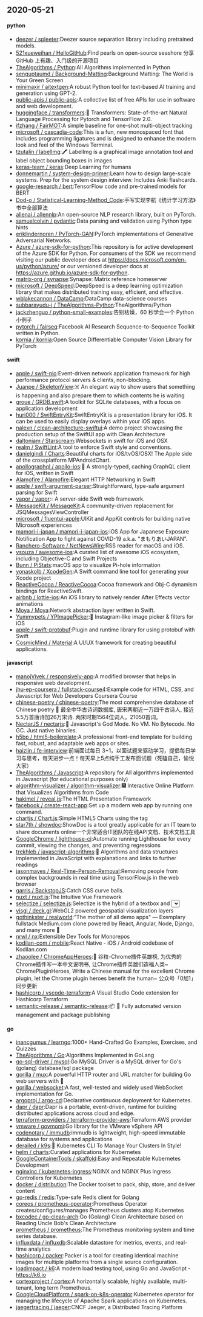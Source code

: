 ## 2020-05-21

#### python
* [deezer / spleeter](https://github.com/deezer/spleeter):Deezer source separation library including pretrained models.
* [521xueweihan / HelloGitHub](https://github.com/521xueweihan/HelloGitHub):Find pearls on open-source seashore 分享 GitHub 上有趣、入门级的开源项目
* [TheAlgorithms / Python](https://github.com/TheAlgorithms/Python):All Algorithms implemented in Python
* [senguptaumd / Background-Matting](https://github.com/senguptaumd/Background-Matting):Background Matting: The World is Your Green Screen
* [minimaxir / aitextgen](https://github.com/minimaxir/aitextgen):A robust Python tool for text-based AI training and generation using GPT-2.
* [public-apis / public-apis](https://github.com/public-apis/public-apis):A collective list of free APIs for use in software and web development.
* [huggingface / transformers](https://github.com/huggingface/transformers):🤗
Transformers: State-of-the-art Natural Language Processing for Pytorch and TensorFlow 2.0.
* [ifzhang / FairMOT](https://github.com/ifzhang/FairMOT):A simple baseline for one-shot multi-object tracking
* [microsoft / cascadia-code](https://github.com/microsoft/cascadia-code):This is a fun, new monospaced font that includes programming ligatures and is designed to enhance the modern look and feel of the Windows Terminal.
* [tzutalin / labelImg](https://github.com/tzutalin/labelImg):🖍️
LabelImg is a graphical image annotation tool and label object bounding boxes in images
* [keras-team / keras](https://github.com/keras-team/keras):Deep Learning for humans
* [donnemartin / system-design-primer](https://github.com/donnemartin/system-design-primer):Learn how to design large-scale systems. Prep for the system design interview. Includes Anki flashcards.
* [google-research / bert](https://github.com/google-research/bert):TensorFlow code and pre-trained models for BERT
* [Dod-o / Statistical-Learning-Method_Code](https://github.com/Dod-o/Statistical-Learning-Method_Code):手写实现李航《统计学习方法》书中全部算法
* [allenai / allennlp](https://github.com/allenai/allennlp):An open-source NLP research library, built on PyTorch.
* [samuelcolvin / pydantic](https://github.com/samuelcolvin/pydantic):Data parsing and validation using Python type hints
* [eriklindernoren / PyTorch-GAN](https://github.com/eriklindernoren/PyTorch-GAN):PyTorch implementations of Generative Adversarial Networks.
* [Azure / azure-sdk-for-python](https://github.com/Azure/azure-sdk-for-python):This repository is for active development of the Azure SDK for Python. For consumers of the SDK we recommend visiting our public developer docs at https://docs.microsoft.com/en-us/python/azure/ or our versioned developer docs at https://azure.github.io/azure-sdk-for-python.
* [matrix-org / synapse](https://github.com/matrix-org/synapse):Synapse: Matrix reference homeserver
* [microsoft / DeepSpeed](https://github.com/microsoft/DeepSpeed):DeepSpeed is a deep learning optimization library that makes distributed training easy, efficient, and effective.
* [wblakecannon / DataCamp](https://github.com/wblakecannon/DataCamp):DataCamp data-science courses
* [subbarayudu-j / TheAlgorithms-Python](https://github.com/subbarayudu-j/TheAlgorithms-Python):TheAlgorithms/Python
* [jackzhenguo / python-small-examples](https://github.com/jackzhenguo/python-small-examples):告别枯燥，60 秒学会一个 Python 小例子
* [pytorch / fairseq](https://github.com/pytorch/fairseq):Facebook AI Research Sequence-to-Sequence Toolkit written in Python.
* [kornia / kornia](https://github.com/kornia/kornia):Open Source Differentiable Computer Vision Library for PyTorch

#### swift
* [apple / swift-nio](https://github.com/apple/swift-nio):Event-driven network application framework for high performance protocol servers & clients, non-blocking.
* [Juanpe / SkeletonView](https://github.com/Juanpe/SkeletonView):☠️
An elegant way to show users that something is happening and also prepare them to which contents he is waiting
* [groue / GRDB.swift](https://github.com/groue/GRDB.swift):A toolkit for SQLite databases, with a focus on application development
* [huri000 / SwiftEntryKit](https://github.com/huri000/SwiftEntryKit):SwiftEntryKit is a presentation library for iOS. It can be used to easily display overlays within your iOS apps.
* [nalexn / clean-architecture-swiftui](https://github.com/nalexn/clean-architecture-swiftui):A demo project showcasing the production setup of the SwiftUI app with Clean Architecture
* [daltoniam / Starscream](https://github.com/daltoniam/Starscream):Websockets in swift for iOS and OSX
* [realm / SwiftLint](https://github.com/realm/SwiftLint):A tool to enforce Swift style and conventions.
* [danielgindi / Charts](https://github.com/danielgindi/Charts):Beautiful charts for iOS/tvOS/OSX! The Apple side of the crossplatform MPAndroidChart.
* [apollographql / apollo-ios](https://github.com/apollographql/apollo-ios):📱
A strongly-typed, caching GraphQL client for iOS, written in Swift
* [Alamofire / Alamofire](https://github.com/Alamofire/Alamofire):Elegant HTTP Networking in Swift
* [apple / swift-argument-parser](https://github.com/apple/swift-argument-parser):Straightforward, type-safe argument parsing for Swift
* [vapor / vapor](https://github.com/vapor/vapor):💧
A server-side Swift web framework.
* [MessageKit / MessageKit](https://github.com/MessageKit/MessageKit):A community-driven replacement for JSQMessagesViewController
* [microsoft / fluentui-apple](https://github.com/microsoft/fluentui-apple):UIKit and AppKit controls for building native Microsoft experiences
* [mamori-i-japan / mamori-i-japan-ios](https://github.com/mamori-i-japan/mamori-i-japan-ios):iOS App for Japanese Exposure Notification App to fight against COVID-19 a.k.a. "まもりあいJAPAN".
* [Ranchero-Software / NetNewsWire](https://github.com/Ranchero-Software/NetNewsWire):RSS reader for macOS and iOS.
* [vsouza / awesome-ios](https://github.com/vsouza/awesome-ios):A curated list of awesome iOS ecosystem, including Objective-C and Swift Projects
* [Bunn / PiStats](https://github.com/Bunn/PiStats):macOS app to visualize Pi-hole information
* [yonaskolb / XcodeGen](https://github.com/yonaskolb/XcodeGen):A Swift command line tool for generating your Xcode project
* [ReactiveCocoa / ReactiveCocoa](https://github.com/ReactiveCocoa/ReactiveCocoa):Cocoa framework and Obj-C dynamism bindings for ReactiveSwift.
* [airbnb / lottie-ios](https://github.com/airbnb/lottie-ios):An iOS library to natively render After Effects vector animations
* [Moya / Moya](https://github.com/Moya/Moya):Network abstraction layer written in Swift.
* [Yummypets / YPImagePicker](https://github.com/Yummypets/YPImagePicker):📸
Instagram-like image picker & filters for iOS
* [apple / swift-protobuf](https://github.com/apple/swift-protobuf):Plugin and runtime library for using protobuf with Swift
* [CosmicMind / Material](https://github.com/CosmicMind/Material):A UI/UX framework for creating beautiful applications.

#### javascript
* [manojVivek / responsively-app](https://github.com/manojVivek/responsively-app):A modified browser that helps in responsive web development.
* [jhu-ep-coursera / fullstack-course4](https://github.com/jhu-ep-coursera/fullstack-course4):Example code for HTML, CSS, and Javascript for Web Developers Coursera Course
* [chinese-poetry / chinese-poetry](https://github.com/chinese-poetry/chinese-poetry):The most comprehensive database of Chinese poetry
🧶
最全中华古诗词数据库, 唐宋两朝近一万四千古诗人, 接近5.5万首唐诗加26万宋诗. 两宋时期1564位词人，21050首词。
* [NectarJS / nectarjs](https://github.com/NectarJS/nectarjs):🔱
Javascript's God Mode. No VM. No Bytecode. No GC. Just native binaries.
* [h5bp / html5-boilerplate](https://github.com/h5bp/html5-boilerplate):A professional front-end template for building fast, robust, and adaptable web apps or sites.
* [haizlin / fe-interview](https://github.com/haizlin/fe-interview):前端面试每日 3+1，以面试题来驱动学习，提倡每日学习与思考，每天进步一点！每天早上5点纯手工发布面试题（死磕自己，愉悦大家）
* [TheAlgorithms / Javascript](https://github.com/TheAlgorithms/Javascript):A repository for All algorithms implemented in Javascript (for educational purposes only)
* [algorithm-visualizer / algorithm-visualizer](https://github.com/algorithm-visualizer/algorithm-visualizer):🎆
Interactive Online Platform that Visualizes Algorithms from Code
* [hakimel / reveal.js](https://github.com/hakimel/reveal.js):The HTML Presentation Framework
* [facebook / create-react-app](https://github.com/facebook/create-react-app):Set up a modern web app by running one command.
* [chartjs / Chart.js](https://github.com/chartjs/Chart.js):Simple HTML5 Charts using the <canvas> tag
* [star7th / showdoc](https://github.com/star7th/showdoc):ShowDoc is a tool greatly applicable for an IT team to share documents online一个非常适合IT团队的在线API文档、技术文档工具
* [GoogleChrome / lighthouse-ci](https://github.com/GoogleChrome/lighthouse-ci):Automate running Lighthouse for every commit, viewing the changes, and preventing regressions
* [trekhleb / javascript-algorithms](https://github.com/trekhleb/javascript-algorithms):📝
Algorithms and data structures implemented in JavaScript with explanations and links to further readings
* [jasonmayes / Real-Time-Person-Removal](https://github.com/jasonmayes/Real-Time-Person-Removal):Removing people from complex backgrounds in real time using TensorFlow.js in the web browser
* [garris / BackstopJS](https://github.com/garris/BackstopJS):Catch CSS curve balls.
* [nuxt / nuxt.js](https://github.com/nuxt/nuxt.js):The Intuitive Vue Framework
* [selectize / selectize.js](https://github.com/selectize/selectize.js):Selectize is the hybrid of a textbox and <select> box. It's jQuery based and it has autocomplete and native-feeling keyboard navigation; useful for tagging, contact lists, etc.
* [visgl / deck.gl](https://github.com/visgl/deck.gl):WebGL2 powered geospatial visualization layers
* [gothinkster / realworld](https://github.com/gothinkster/realworld):"The mother of all demo apps" — Exemplary fullstack Medium.com clone powered by React, Angular, Node, Django, and many more
🏅
* [nrwl / nx](https://github.com/nrwl/nx):Extensible Dev Tools for Monorepos
* [kodilan-com / mobile](https://github.com/kodilan-com/mobile):React Native - iOS / Android codebase of Kodilan.com
* [zhaoolee / ChromeAppHeroes](https://github.com/zhaoolee/ChromeAppHeroes):🌈
谷粒-Chrome插件英雄榜, 为优秀的Chrome插件写一本中文说明书, 让Chrome插件英雄们造福人类~ ChromePluginHeroes, Write a Chinese manual for the excellent Chrome plugin, let the Chrome plugin heroes benefit the human~ 公众号「0加1」同步更新
* [hashicorp / vscode-terraform](https://github.com/hashicorp/vscode-terraform):A Visual Studio Code extension for Hashicorp Terraform
* [semantic-release / semantic-release](https://github.com/semantic-release/semantic-release):📦
🚀
Fully automated version management and package publishing

#### go
* [inancgumus / learngo](https://github.com/inancgumus/learngo):1000+ Hand-Crafted Go Examples, Exercises, and Quizzes
* [TheAlgorithms / Go](https://github.com/TheAlgorithms/Go):Algorithms Implemented in GoLang
* [go-sql-driver / mysql](https://github.com/go-sql-driver/mysql):Go MySQL Driver is a MySQL driver for Go's (golang) database/sql package
* [gorilla / mux](https://github.com/gorilla/mux):A powerful HTTP router and URL matcher for building Go web servers with
🦍
* [gorilla / websocket](https://github.com/gorilla/websocket):A fast, well-tested and widely used WebSocket implementation for Go.
* [argoproj / argo-cd](https://github.com/argoproj/argo-cd):Declarative continuous deployment for Kubernetes.
* [dapr / dapr](https://github.com/dapr/dapr):Dapr is a portable, event-driven, runtime for building distributed applications across cloud and edge.
* [terraform-providers / terraform-provider-aws](https://github.com/terraform-providers/terraform-provider-aws):Terraform AWS provider
* [vmware / govmomi](https://github.com/vmware/govmomi):Go library for the VMware vSphere API
* [codenotary / immudb](https://github.com/codenotary/immudb):immudb is lightweight, high-speed immutable database for systems and applications
* [derailed / k9s](https://github.com/derailed/k9s):🐶
Kubernetes CLI To Manage Your Clusters In Style!
* [helm / charts](https://github.com/helm/charts):Curated applications for Kubernetes
* [GoogleContainerTools / skaffold](https://github.com/GoogleContainerTools/skaffold):Easy and Repeatable Kubernetes Development
* [nginxinc / kubernetes-ingress](https://github.com/nginxinc/kubernetes-ingress):NGINX and NGINX Plus Ingress Controllers for Kubernetes
* [docker / distribution](https://github.com/docker/distribution):The Docker toolset to pack, ship, store, and deliver content
* [go-redis / redis](https://github.com/go-redis/redis):Type-safe Redis client for Golang
* [coreos / prometheus-operator](https://github.com/coreos/prometheus-operator):Prometheus Operator creates/configures/manages Prometheus clusters atop Kubernetes
* [bxcodec / go-clean-arch](https://github.com/bxcodec/go-clean-arch):Go (Golang) Clean Architecture based on Reading Uncle Bob's Clean Architecture
* [prometheus / prometheus](https://github.com/prometheus/prometheus):The Prometheus monitoring system and time series database.
* [influxdata / influxdb](https://github.com/influxdata/influxdb):Scalable datastore for metrics, events, and real-time analytics
* [hashicorp / packer](https://github.com/hashicorp/packer):Packer is a tool for creating identical machine images for multiple platforms from a single source configuration.
* [loadimpact / k6](https://github.com/loadimpact/k6):A modern load testing tool, using Go and JavaScript - https://k6.io
* [cortexproject / cortex](https://github.com/cortexproject/cortex):A horizontally scalable, highly available, multi-tenant, long term Prometheus.
* [GoogleCloudPlatform / spark-on-k8s-operator](https://github.com/GoogleCloudPlatform/spark-on-k8s-operator):Kubernetes operator for managing the lifecycle of Apache Spark applications on Kubernetes.
* [jaegertracing / jaeger](https://github.com/jaegertracing/jaeger):CNCF Jaeger, a Distributed Tracing Platform
